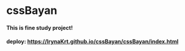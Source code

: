 # cssBayan
#### This is fine study project!

#### deploy: https://IrynaKrt.github.io/cssBayan/cssBayan/index.html